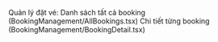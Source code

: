 Quản lý đặt vé:
Danh sách tất cả booking (BookingManagement/AllBookings.tsx)
Chi tiết từng booking (BookingManagement/BookingDetail.tsx)